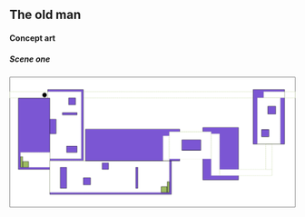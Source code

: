 ## The old man

#### Concept art
##### Scene one
![](https://github.com/eduardomessias/the-old-man/blob/master/concept/the-old-man-scene-one.png)

